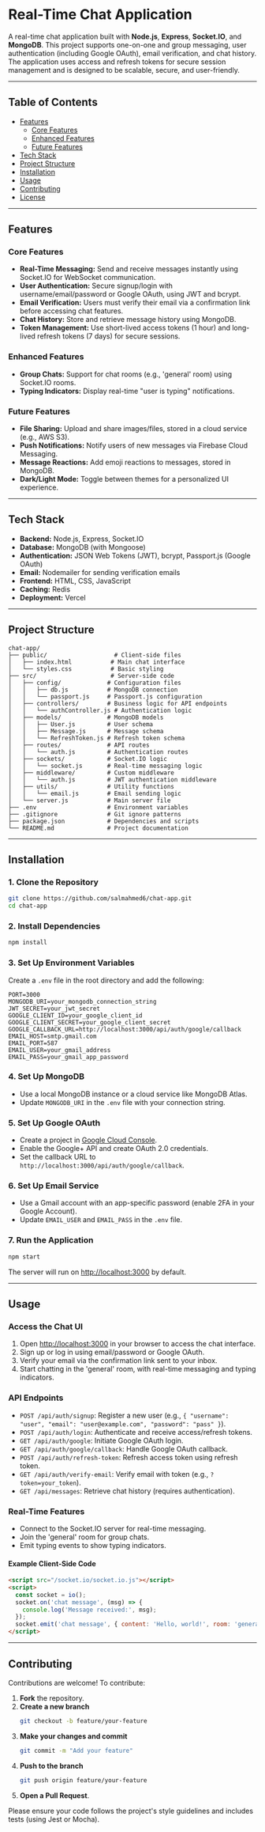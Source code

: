 # Real-Time Chat Application

A real-time chat application built with **Node.js**, **Express**, **Socket.IO**, and **MongoDB**. This project supports one-on-one and group messaging, user authentication (including Google OAuth), email verification, and chat history. The application uses access and refresh tokens for secure session management and is designed to be scalable, secure, and user-friendly.

---

## Table of Contents
- [Features](#features)
  - [Core Features](#core-features)
  - [Enhanced Features](#enhanced-features)
  - [Future Features](#future-features)
- [Tech Stack](#tech-stack)
- [Project Structure](#project-structure)
- [Installation](#installation)
- [Usage](#usage)
- [Contributing](#contributing)
- [License](#license)

---

## Features

### Core Features
- **Real-Time Messaging:** Send and receive messages instantly using Socket.IO for WebSocket communication.
- **User Authentication:** Secure signup/login with username/email/password or Google OAuth, using JWT and bcrypt.
- **Email Verification:** Users must verify their email via a confirmation link before accessing chat features.
- **Chat History:** Store and retrieve message history using MongoDB.
- **Token Management:** Use short-lived access tokens (1 hour) and long-lived refresh tokens (7 days) for secure sessions.

### Enhanced Features
- **Group Chats:** Support for chat rooms (e.g., 'general' room) using Socket.IO rooms.
- **Typing Indicators:** Display real-time "user is typing" notifications.

### Future Features
- **File Sharing:** Upload and share images/files, stored in a cloud service (e.g., AWS S3).
- **Push Notifications:** Notify users of new messages via Firebase Cloud Messaging.
- **Message Reactions:** Add emoji reactions to messages, stored in MongoDB.
- **Dark/Light Mode:** Toggle between themes for a personalized UI experience.

---

## Tech Stack
- **Backend:** Node.js, Express, Socket.IO
- **Database:** MongoDB (with Mongoose)
- **Authentication:** JSON Web Tokens (JWT), bcrypt, Passport.js (Google OAuth)
- **Email:** Nodemailer for sending verification emails
- **Frontend:** HTML, CSS, JavaScript
- **Caching:** Redis 
- **Deployment:** Vercel 

---

## Project Structure

```text
chat-app/
├── public/                   # Client-side files
│   ├── index.html           # Main chat interface
│   └── styles.css           # Basic styling
├── src/                     # Server-side code
│   ├── config/             # Configuration files
│   │   ├── db.js           # MongoDB connection
│   │   └── passport.js     # Passport.js configuration
│   ├── controllers/        # Business logic for API endpoints
│   │   └── authController.js # Authentication logic
│   ├── models/             # MongoDB models
│   │   ├── User.js         # User schema
│   │   ├── Message.js      # Message schema
│   │   └── RefreshToken.js # Refresh token schema
│   ├── routes/             # API routes
│   │   └── auth.js         # Authentication routes
│   ├── sockets/            # Socket.IO logic
│   │   └── socket.js       # Real-time messaging logic
│   ├── middleware/         # Custom middleware
│   │   └── auth.js         # JWT authentication middleware
│   ├── utils/              # Utility functions
│   │   └── email.js        # Email sending logic
│   └── server.js           # Main server file
├── .env                    # Environment variables
├── .gitignore              # Git ignore patterns
├── package.json            # Dependencies and scripts
└── README.md               # Project documentation
```

---

## Installation

### 1. Clone the Repository
```bash
git clone https://github.com/salmahmed6/chat-app.git
cd chat-app
```

### 2. Install Dependencies
```bash
npm install
```

### 3. Set Up Environment Variables
Create a `.env` file in the root directory and add the following:
```env
PORT=3000
MONGODB_URI=your_mongodb_connection_string
JWT_SECRET=your_jwt_secret
GOOGLE_CLIENT_ID=your_google_client_id
GOOGLE_CLIENT_SECRET=your_google_client_secret
GOOGLE_CALLBACK_URL=http://localhost:3000/api/auth/google/callback
EMAIL_HOST=smtp.gmail.com
EMAIL_PORT=587
EMAIL_USER=your_gmail_address
EMAIL_PASS=your_gmail_app_password
```

### 4. Set Up MongoDB
- Use a local MongoDB instance or a cloud service like MongoDB Atlas.
- Update `MONGODB_URI` in the `.env` file with your connection string.

### 5. Set Up Google OAuth
- Create a project in [Google Cloud Console](https://console.cloud.google.com/).
- Enable the Google+ API and create OAuth 2.0 credentials.
- Set the callback URL to `http://localhost:3000/api/auth/google/callback`.

### 6. Set Up Email Service
- Use a Gmail account with an app-specific password (enable 2FA in your Google Account).
- Update `EMAIL_USER` and `EMAIL_PASS` in the `.env` file.

### 7. Run the Application
```bash
npm start
```
The server will run on [http://localhost:3000](http://localhost:3000) by default.

---

## Usage

### Access the Chat UI
1. Open [http://localhost:3000](http://localhost:3000) in your browser to access the chat interface.
2. Sign up or log in using email/password or Google OAuth.
3. Verify your email via the confirmation link sent to your inbox.
4. Start chatting in the 'general' room, with real-time messaging and typing indicators.

### API Endpoints
- `POST /api/auth/signup`: Register a new user (e.g., `{ "username": "user", "email": "user@example.com", "password": "pass" }`).
- `POST /api/auth/login`: Authenticate and receive access/refresh tokens.
- `GET /api/auth/google`: Initiate Google OAuth login.
- `GET /api/auth/google/callback`: Handle Google OAuth callback.
- `POST /api/auth/refresh-token`: Refresh access token using refresh token.
- `GET /api/auth/verify-email`: Verify email with token (e.g., `?token=your_token`).
- `GET /api/messages`: Retrieve chat history (requires authentication).

### Real-Time Features
- Connect to the Socket.IO server for real-time messaging.
- Join the 'general' room for group chats.
- Emit typing events to show typing indicators.

#### Example Client-Side Code
```html
<script src="/socket.io/socket.io.js"></script>
<script>
  const socket = io();
  socket.on('chat message', (msg) => {
    console.log('Message received:', msg);
  });
  socket.emit('chat message', { content: 'Hello, world!', room: 'general', userId: 'user_id' });
</script>
```

---

## Contributing
Contributions are welcome! To contribute:

1. **Fork** the repository.
2. **Create a new branch**
   ```bash
   git checkout -b feature/your-feature
   ```
3. **Make your changes and commit**
   ```bash
   git commit -m "Add your feature"
   ```
4. **Push to the branch**
   ```bash
   git push origin feature/your-feature
   ```
5. **Open a Pull Request**.

Please ensure your code follows the project's style guidelines and includes tests (using Jest or Mocha).

